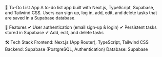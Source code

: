 📝 To-Do List App
A  to-do list app built with Next.js, TypeScript, Supabase, and Tailwind CSS.
Users can sign up, log in, add, edit, and delete tasks that are saved in a Supabase database.

🚀 Features
✔ User authentication (email sign-up & login)
✔ Persistent tasks stored in Supabase
✔ Add, edit, and delete tasks

🛠️ Tech Stack
Frontend: Next.js (App Router), TypeScript, Tailwind CSS
Backend: Supabase (PostgreSQL, Authentication)
Database: Supabase
